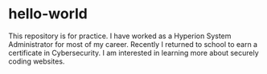 # hello-world
This repository is for practice.
I have worked as a Hyperion System Administrator for most of my career.  Recently I returned to school to earn a certificate in Cybersecurity. I am interested in learning more about securely coding websites.
